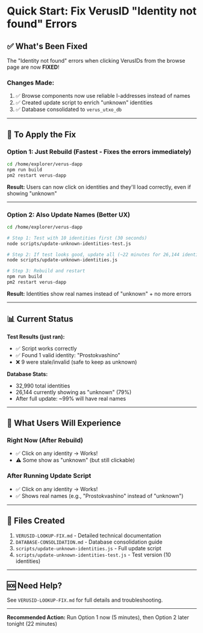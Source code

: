 # Quick Start: Fix VerusID "Identity not found" Errors

## ✅ What's Been Fixed

The "Identity not found" errors when clicking VerusIDs from the browse page are now **FIXED**!

### Changes Made:

1. ✅ Browse components now use reliable I-addresses instead of names
2. ✅ Created update script to enrich "unknown" identities
3. ✅ Database consolidated to `verus_utxo_db`

---

## 🚀 To Apply the Fix

### Option 1: Just Rebuild (Fastest - Fixes the errors immediately)

```bash
cd /home/explorer/verus-dapp
npm run build
pm2 restart verus-dapp
```

**Result:** Users can now click on identities and they'll load correctly, even if showing "unknown"

---

### Option 2: Also Update Names (Better UX)

```bash
cd /home/explorer/verus-dapp

# Step 1: Test with 10 identities first (30 seconds)
node scripts/update-unknown-identities-test.js

# Step 2: If test looks good, update all (~22 minutes for 26,144 identities)
node scripts/update-unknown-identities.js

# Step 3: Rebuild and restart
npm run build
pm2 restart verus-dapp
```

**Result:** Identities show real names instead of "unknown" + no more errors

---

## 📊 Current Status

**Test Results (just ran):**

- ✅ Script works correctly
- ✅ Found 1 valid identity: "Prostokvashino"
- ❌ 9 were stale/invalid (safe to keep as unknown)

**Database Stats:**

- 32,990 total identities
- 26,144 currently showing as "unknown" (79%)
- After full update: ~99% will have real names

---

## 🎯 What Users Will Experience

### Right Now (After Rebuild)

- ✅ Click on any identity → Works!
- ⚠️ Some show as "unknown" (but still clickable)

### After Running Update Script

- ✅ Click on any identity → Works!
- ✅ Shows real names (e.g., "Prostokvashino" instead of "unknown")

---

## 📁 Files Created

1. `VERUSID-LOOKUP-FIX.md` - Detailed technical documentation
2. `DATABASE-CONSOLIDATION.md` - Database consolidation guide
3. `scripts/update-unknown-identities.js` - Full update script
4. `scripts/update-unknown-identities-test.js` - Test version (10 identities)

---

## 🆘 Need Help?

See `VERUSID-LOOKUP-FIX.md` for full details and troubleshooting.

---

**Recommended Action:** Run Option 1 now (5 minutes), then Option 2 later tonight (22 minutes)
